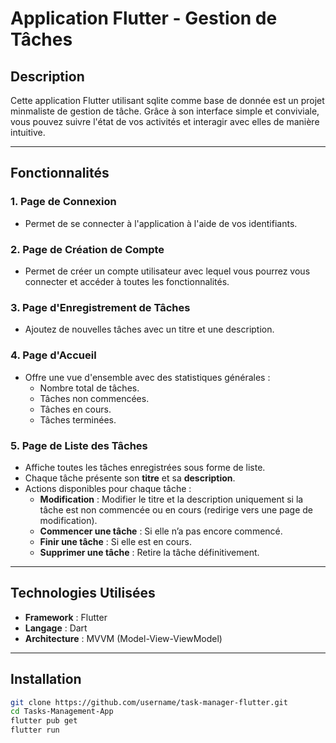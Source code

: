 # Application Flutter - Gestion de Tâches

## Description

Cette application Flutter utilisant sqlite comme base de donnée est un projet minmaliste de gestion de tâche. Grâce à son interface simple et conviviale, vous pouvez suivre l'état de vos activités et interagir avec elles de manière intuitive.

---

## Fonctionnalités

### 1. **Page de Connexion**
   - Permet de se connecter à l'application à l'aide de vos identifiants.

### 2. **Page de Création de Compte**
   - Permet de créer un compte utilisateur avec lequel vous pourrez vous connecter et accéder à toutes les fonctionnalités.

### 3. **Page d'Enregistrement de Tâches**
   - Ajoutez de nouvelles tâches avec un titre et une description.

### 4. **Page d'Accueil**
   - Offre une vue d'ensemble avec des statistiques générales :
     - Nombre total de tâches.
     - Tâches non commencées.
     - Tâches en cours.
     - Tâches terminées.

### 5. **Page de Liste des Tâches**
   - Affiche toutes les tâches enregistrées sous forme de liste.
   - Chaque tâche présente son **titre** et sa **description**.
   - Actions disponibles pour chaque tâche :
     - **Modification** : Modifier le titre et la description uniquement si la tâche est non commencée ou en cours (redirige vers une page de modification).
     - **Commencer une tâche** : Si elle n’a pas encore commencé.
     - **Finir une tâche** : Si elle est en cours.
     - **Supprimer une tâche** : Retire la tâche définitivement.

---

## Technologies Utilisées
- **Framework** : Flutter
- **Langage** : Dart
- **Architecture** : MVVM (Model-View-ViewModel)

---

## Installation
   ```bash
   git clone https://github.com/username/task-manager-flutter.git
   cd Tasks-Management-App
   flutter pub get
   flutter run
